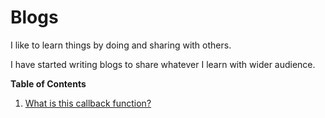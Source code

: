 # Blogs

I like to learn things by doing and sharing with others.

I have started writing blogs to share whatever I learn with wider audience.

**Table of Contents**

1. [What is this callback function?](https://github.com/denilgabani/blogs/blob/main/1_What%20is%20this%20callback%20function.md)
